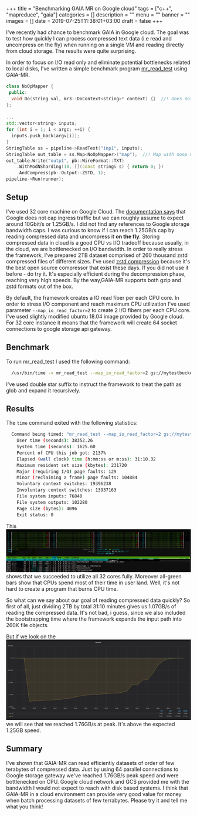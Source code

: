 +++
title = "Benchmarking GAIA MR on Google cloud"
tags = ["c++", "mapreduce", "gaia"]
categories = []
description = ""
menu = ""
banner = ""
images = []
date = 2019-07-25T11:38:01+03:00
draft = false
+++

I've recently had chance to benchmark GAIA in Google cloud. The goal was to test how quickly I can
process compressed text data (i.e read and uncompress on the fly) when running on a single VM and reading directly from cloud storage. The results were quite surprising.

<!--more-->
In order to focus on I/O read only and eliminate potential bottlenecks related to local disks,
I've written a simple benchmark program [mr_read_test](https://github.com/romange/gaia/blob/master/examples/mr_read_test.cc) using GAIA-MR.

```cpp
class NoOpMapper {
 public:
  void Do(string val, mr3::DoContext<string>* context) {}  //! Does not output any data.
};

...
std::vector<string> inputs;
for (int i = 1; i < argc; ++i) {
  inputs.push_back(argv[i]);
}
StringTable ss = pipeline->ReadText("inp1", inputs);
StringTable out_table = ss.Map<NoOpMapper>("map");  //! Map with noop mapper.
out_table.Write("outp1", pb::WireFormat::TXT)
    .WithModNSharding(10, [](const string& s) { return 0; })
    .AndCompress(pb::Output::ZSTD, 1);
pipeline->Run(runner);
```

## Setup
I've used 32 core machine on Google Cloud. The [documentation says](https://cloud.google.com/vpc/docs/quota) that Google does not cap ingress traffic but we can roughly assume to
expect around 10Gbit/s or 1.25GB/s. I did not find any references to Google storage bandwidth caps.
I was curious to know if I can reach 1.25GB/s cap by reading compressed data and uncompress it **on the fly**. Storing compressed data in cloud is a good CPU vs I/O tradeoff because usually, in the cloud, we are bottlenecked on I/O bandwidth. In order to really stress the framework, I've prepared 2TB dataset comprised of 260 thousand zstd compressed files of different sizes. I've used [zstd compression](https://facebook.github.io/zstd/) because it's the best open source compressor that exist these days. If you did not use it before - do try it. It's especially efficient during the decompression phase, reaching very high speeds. By the way,GAIA-MR supports both gzip and zstd formats out of the box.

By default, the framework creates a IO read fiber per each CPU core. In order to stress I/O component
and reach maximum CPU utilization I've used parameter `--map_io_read_factor=2` to create 2 I/O
fibers per each CPU core. I've used slightly modified ubuntu 18.04 image provided by Google cloud.
For 32 core instance it means that the framework will create 64 socket connections to google storage
api gateway.

## Benchmark
To run mr_read_test I used the following command:

```bash
  /usr/bin/time -v mr_read_test --map_io_read_factor=2 gs://mytestbucket/mydataset/**
```

I've used double star suffix to instruct the framework to treat the path as glob and expand
it recursively.

## Results
The `time` command exited with the following statistics:
```bash
  Command being timed: "mr_read_test --map_io_read_factor=2 gs://mytestbucket/mydataset/**"
	User time (seconds): 38352.26
	System time (seconds): 1625.60
	Percent of CPU this job got: 2137%
	Elapsed (wall clock) time (h:mm:ss or m:ss): 31:10.32
	Maximum resident set size (kbytes): 231720
	Major (requiring I/O) page faults: 129
	Minor (reclaiming a frame) page faults: 104884
	Voluntary context switches: 19396238
	Involuntary context switches: 13937163
	File system inputs: 76840
	File system outputs: 102280
	Page size (bytes): 4096
	Exit status: 0
```
This ![htop snapshot](/img/htop_bench1.png) shows that we succeeded
to utilize all 32 cores fully. Moreover all-green bars show that CPUs spend most of their time in user land. Well, it's not hard to create a program that burns CPU time.

So what can we say about our goal of reading compressed data quickly?
So first of all, just dividing 2TB by total 31:10 minutes gives us 1.07GB/s of reading
the compressed data. It's not bad, i guess, since we also included the bootstrapping time where the framework expands the input path into 260K file objects.

But if we look on the ![network usage](/img/network_bench1.png) we will see
that we reached 1.76GB/s at peak. It's above the expected 1.25GB speed.

## Summary
I've shown that GAIA-MR can read efficiently datasets of order of few terabytes of compressed data. Just by using 64 parallel connections to Google storage gateway we've reached 1.76GB/s peak speed
and were bottlenecked on CPU. Google cloud network and GCS provided me with the bandwidth
I would not expect to reach with disk based systems. I think that GAIA-MR in a cloud environment can provide very good value for money when batch processing datasets of few terrabytes. Please try it and tell me what you think!




